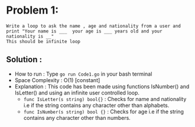 # Problem 1:
```
Write a loop to ask the name , age and nationality from a user and print "Your name is ___  your age is ___ years old and your nationality is __"
This should be infinite loop
```
## Solution : 

* How to run : Type `go run Code1.go` in your bash terminal
* Space Complexity : O(1) [constant]
* Explanation :
This code has been made using functions IsNumber() and IsLetter() and using an infinite user controlled loop. 
    * `func IsLetter(s string) bool{}` : Checks for name and nationality i.e if the string contains any character other than alphabets.
    * `func IsNumber(s string) bool {}` : Checks for age i.e if the string contains any character other than numbers.

